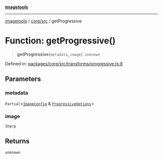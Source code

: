 [**imagetools**](../../../README.md)

***

[imagetools](../../../modules.md) / [core/src](../README.md) / getProgressive

# Function: getProgressive()

> **getProgressive**(`metadata`, `image`): `unknown`

Defined in: [packages/core/src/transforms/progressive.ts:8](https://github.com/JonasKruckenberg/imagetools/blob/87fff79acddac50a50f7aee7c6a68a0623fbc68f/packages/core/src/transforms/progressive.ts#L8)

## Parameters

### metadata

`Partial`\<[`ImageConfig`](../type-aliases/ImageConfig.md) & [`ProgressiveOptions`](../interfaces/ProgressiveOptions.md)\>

### image

`Sharp`

## Returns

`unknown`
